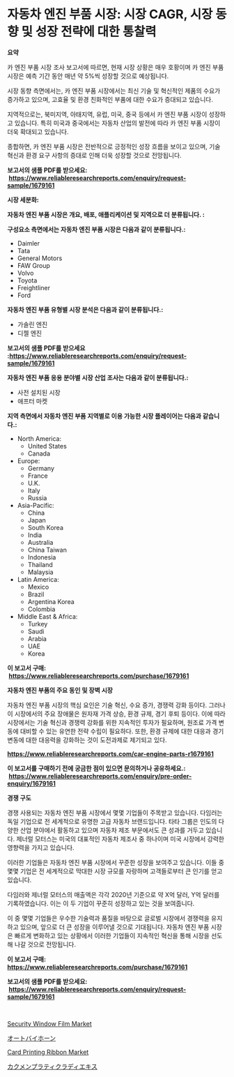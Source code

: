 <p><h1>자동차 엔진 부품 시장: 시장 CAGR, 시장 동향 및 성장 전략에 대한 통찰력</h1></p><p><strong>요약</strong></p>
<p><p>카 엔진 부품 시장 조사 보고서에 따르면, 현재 시장 상황은 매우 호황이며 카 엔진 부품 시장은 예측 기간 동안 매년 약 5%씩 성장할 것으로 예상됩니다.</p><p>시장 동향 측면에서는, 카 엔진 부품 시장에서는 최신 기술 및 혁신적인 제품의 수요가 증가하고 있으며, 고효율 및 환경 친화적인 부품에 대한 수요가 증대되고 있습니다.</p><p>지역적으로는, 북미지역, 아태지역, 유럽, 미국, 중국 등에서 카 엔진 부품 시장이 성장하고 있습니다. 특히 미국과 중국에서는 자동차 산업의 발전에 따라 카 엔진 부품 시장이 더욱 확대되고 있습니다.</p><p>종합하면, 카 엔진 부품 시장은 전반적으로 긍정적인 성장 흐름을 보이고 있으며, 기술 혁신과 환경 요구 사항의 증대로 인해 더욱 성장할 것으로 전망됩니다.</p></p>
<p><strong>보고서의 샘플 PDF를 받으세요: &nbsp;<a href="https://www.reliableresearchreports.com/enquiry/request-sample/1679161">https://www.reliableresearchreports.com/enquiry/request-sample/1679161</a></strong></p>
<p><strong>시장 세분화:</strong></p>
<p><strong> 자동차 엔진 부품 시장은 개요, 배포, 애플리케이션 및 지역으로 더 분류됩니다. :</strong></p>
<p><strong>구성요소 측면에서는 자동차 엔진 부품 시장은 다음과 같이 분류됩니다.:</strong></p>
<p><ul><li>Daimler</li><li>Tata</li><li>General Motors</li><li>FAW Group</li><li>Volvo</li><li>Toyota</li><li>Freightliner</li><li>Ford</li></ul></p>
<p><strong> 자동차 엔진 부품 유형별 시장 분석은 다음과 같이 분류됩니다.:</strong></p>
<p><ul><li>가솔린 엔진</li><li>디젤 엔진</li></ul></p>
<p><strong>보고서의 샘플 PDF를 받으세요 :<a href="https://www.reliableresearchreports.com/enquiry/request-sample/1679161">https://www.reliableresearchreports.com/enquiry/request-sample/1679161</a></strong></p>
<p><strong> 자동차 엔진 부품 응용 분야별 시장 산업 조사는 다음과 같이 분류됩니다.:</strong></p>
<p><ul><li>사전 설치된 시장</li><li>애프터 마켓</li></ul></p>
<p><strong>지역 측면에서 자동차 엔진 부품 지역별로 이용 가능한 시장 플레이어는 다음과 같습니다.:</strong></p>
<p><ul>
    <li>
        North America:
        <ul>
            <li>United States</li>
            <li>Canada</li>
        </ul>
    </li>
    <li>
        Europe:
        <ul>
            <li>Germany</li>
            <li>France</li>
            <li>U.K.</li>
            <li>Italy</li>
            <li>Russia</li>
        </ul>
    </li>
    <li>
        Asia-Pacific:
        <ul>
            <li>China</li>
            <li>Japan</li>
            <li>South Korea</li>
            <li>India</li>
            <li>Australia</li>
            <li>China Taiwan</li>
            <li>Indonesia</li>
            <li>Thailand</li>
            <li>Malaysia</li>
        </ul>
    </li>
    <li>
        Latin America:
        <ul>
            <li>Mexico</li>
            <li>Brazil</li>
            <li>Argentina Korea</li>
            <li>Colombia</li>
        </ul>
    </li>
    <li>
        Middle East & Africa:
        <ul>
            <li>Turkey</li>
            <li>Saudi</li>
            <li>Arabia</li>
            <li>UAE</li>
            <li>Korea</li>
        </ul>
    </li>
    </ul></p>
<p><strong>이 보고서 구매: &nbsp;<a href="https://www.reliableresearchreports.com/purchase/1679161">https://www.reliableresearchreports.com/purchase/1679161</a></strong></p>
<p><strong>자동차 엔진 부품의 주요 동인 및 장벽 시장</strong></p>
<p><p>자동차 엔진 부품 시장의 핵심 요인은 기술 혁신, 수요 증가, 경쟁력 강화 등이다. 그러나 이 시장에서의 주요 장애물은 원자재 가격 상승, 환경 규제, 경기 후퇴 등이다. 이에 따라 시장에서는 기술 혁신과 경쟁력 강화를 위한 지속적인 투자가 필요하며, 원조료 가격 변동에 대비할 수 있는 유연한 전략 수립이 필요하다. 또한, 환경 규제에 대한 대응과 경기 변동에 대한 대응력을 강화하는 것이 도전과제로 제기되고 있다.</p></p>
<p><strong><a href="https://www.reliableresearchreports.com/car-engine-parts-r1679161">https://www.reliableresearchreports.com/car-engine-parts-r1679161</a></strong></p>
<p><strong>이 보고서를 구매하기 전에 궁금한 점이 있으면 문의하거나 공유하세요.: &nbsp;<a href="https://www.reliableresearchreports.com/enquiry/pre-order-enquiry/1679161">https://www.reliableresearchreports.com/enquiry/pre-order-enquiry/1679161</a></strong></p>
<p><strong>경쟁 구도</strong></p>
<p><p>경쟁 사용되는 자동차 엔진 부품 시장에서 몇몇 기업들이 주목받고 있습니다. 다임러는 독일 기업으로 전 세계적으로 유명한 고급 자동차 브랜드입니다. 타타 그룹은 인도의 다양한 산업 분야에서 활동하고 있으며 자동차 제조 부문에서도 큰 성과를 거두고 있습니다. 제너럴 모터스는 미국의 대표적인 자동차 제조사 중 하나이며 미국 시장에서 강력한 영향력을 가지고 있습니다.</p><p>이러한 기업들은 자동차 엔진 부품 시장에서 꾸준한 성장을 보여주고 있습니다. 이들 중 몇몇 기업은 전 세계적으로 막대한 시장 규모를 자랑하며 고객들로부터 큰 인기를 얻고 있습니다. </p><p>다임러와 제너럴 모터스의 매출액은 각각 2020년 기준으로 약 X억 달러, Y억 달러를 기록하였습니다. 이는 이 두 기업이 꾸준히 성장하고 있는 것을 보여줍니다. </p><p>이 중 몇몇 기업들은 우수한 기술력과 품질을 바탕으로 글로벌 시장에서 경쟁력을 유지하고 있으며, 앞으로 더 큰 성장을 이루어낼 것으로 기대됩니다. 자동차 엔진 부품 시장은 빠르게 변화하고 있는 상황에서 이러한 기업들이 지속적인 혁신을 통해 시장을 선도해 나갈 것으로 전망됩니다.</p></p>
<p><strong>이 보고서 구매: &nbsp; <a href="https://www.reliableresearchreports.com/purchase/1679161">https://www.reliableresearchreports.com/purchase/1679161</a></strong></p>
<p><strong>보고서의 샘플 PDF를 받으세요: &nbsp;<a href="https://www.reliableresearchreports.com/enquiry/request-sample/1679161">https://www.reliableresearchreports.com/enquiry/request-sample/1679161</a></strong><strong></strong></p>
<p>&nbsp;</p>
<p><p><a href="https://issuu.com/reportprime-2/docs/security-window-film-market-size-2030.pptx">Security Window Film Market</a></p><p><a href="https://medium.com/@kelscdowell78456/%E3%82%AA%E3%83%BC%E3%83%88%E3%83%90%E3%82%A4%E3%81%AE%E3%83%9B%E3%83%BC%E3%83%B3%E5%B8%82%E5%A0%B4%E3%81%AE%E5%88%86%E6%9E%90-%E3%82%B0%E3%83%AD%E3%83%BC%E3%83%90%E3%83%AB%E7%94%A3%E6%A5%AD%E3%81%AE%E5%B1%95%E6%9C%9B%E3%81%A8%E4%BA%88%E6%B8%AC-2024%E5%B9%B4%E3%81%8B%E3%82%892031%E5%B9%B4-1b5f42b8c416">オートバイホーン</a></p><p><a href="https://issuu.com/reportprime-2/docs/card-printing-ribbon-market-size-2030.pptx">Card Printing Ribbon Market</a></p><p><a href="https://medium.com/@jacksonwiza1924/%E3%82%AB%E3%82%AF%E3%83%A1%E3%83%B3%E3%83%97%E3%83%A9%E3%83%81%E3%83%A9%E3%82%B8%E3%82%A8%E3%82%AD%E3%82%B9%E5%B8%82%E5%A0%B4-2031%E5%B9%B4%E3%81%BE%E3%81%A7%E3%81%AE%E3%83%88%E3%83%AC%E3%83%B3%E3%83%89-%E4%BA%88%E6%B8%AC-%E7%AB%B6%E4%BA%89%E5%88%86%E6%9E%90-c65e7cc79737">カクメンプラティクラディエキス</a></p></p>
